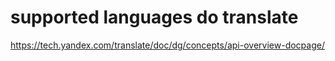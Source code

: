 # supported languages do translate
https://tech.yandex.com/translate/doc/dg/concepts/api-overview-docpage/

